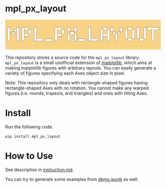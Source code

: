 # mpl_px_layout

![0_readme](/resources/0_readme.png)

This repository stores a source code for the `mpl_px_layout` library.  `mpl_px_layout` is a small unofficial extension of [matplotlib](https://github.com/matplotlib/matplotlib), which aims at making matplotlib figures with arbitrary layouts.  You can easily generate a variety of figures specifying each Axes object size in pixel.

Note: This repository only deals with rectangle-shaped figures having rectangle-shaped Axes with no rotation.  You cannot make any warped figures (i.e. rounds, trapezia, and triangles) and ones with tilting Axes.

# Install

Run the following code.

```
pip install mpl_px_layout
```

# How to Use

See description in [instruction.md](/resources/instruction.md).

You can try to generate some examples from [demo.ipynb](/demo.ipynb) as well.